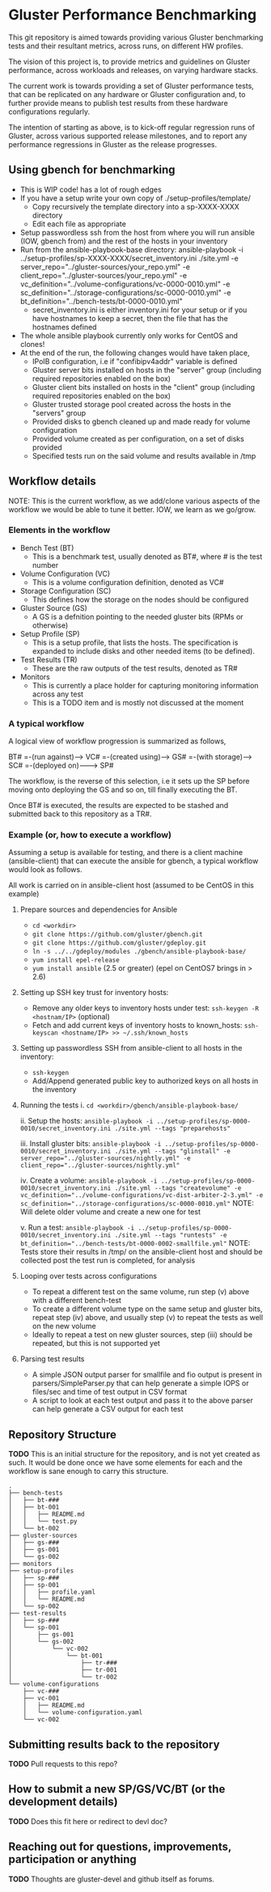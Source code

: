 # Gluster Performance Benchmarking

This git repository is aimed towards providing various Gluster benchmarking
tests and their resultant metrics, across runs, on different HW profiles.

The vision of this project is, to provide metrics and guidelines on Gluster
performance, across workloads and releases, on varying hardware stacks.

The current work is towards providing a set of Gluster performance
tests, that can be replicated on any hardware or Gluster configuration and, to
further provide means to publish test results from these hardware configurations
regularly.

The intention of starting as above, is to kick-off regular regression runs of
Gluster, across various supported release milestones, and to report any
performance regressions in Gluster as the release progresses.

## Using gbench for benchmarking
  - This is WIP code! has a lot of rough edges
  - If you have a setup write your own copy of ./setup-profiles/template/
    - Copy recursively the template directory into a sp-XXXX-XXXX directory
    - Edit each file as appropriate
  - Setup passwordless ssh from the host from where you will run ansible (IOW, gbench from) and the rest of the hosts in your inventory
  - Run from the ansible-playbook-base directory: ansible-playbook -i ../setup-profiles/sp-XXXX-XXXX/secret_inventory.ini ./site.yml -e server_repo="../gluster-sources/your_repo.yml" -e client_repo="../gluster-sources/your_repo.yml" -e vc_definition="../volume-configurations/vc-0000-0010.yml" -e sc_definition="../storage-configurations/sc-0000-0010.yml" -e bt_definition="../bench-tests/bt-0000-0010.yml"
    - secret_inventory.ini is either inventory.ini for your setup or if you have hostnames to keep a secret, then the file that has the hostnames defined
  - The whole ansible playbook currently only works for CentOS and clones!
  - At the end of the run, the following changes would have taken place,
    - IPoIB configuration, i.e if "confibipv4addr" variable is defined
    - Gluster server bits installed on hosts in the "server" group (including required repositories enabled on the box)
    - Gluster client bits installed on hosts in the "client" group (including required repositories enabled on the box)
    - Gluster trusted storage pool created across the hosts in the "servers" group
    - Provided disks to gbench cleaned up and made ready for volume configuration
    - Provided volume created as per configuration, on a set of disks provided
    - Specified tests run on the said volume and results available in /tmp

## Workflow details

NOTE: This is the current workflow, as we add/clone various aspects of the
workflow we would be able to tune it better. IOW, we learn as we go/grow.

### Elements in the workflow
  * Bench Test (BT)
    * This is a benchmark test, usually denoted as BT#, where # is the test
    number
  * Volume Configuration (VC)
    * This is a volume configuration definition, denoted as VC#
  * Storage Configuration (SC)
    * This defines how the storage on the nodes should be configured
  * Gluster Source (GS)
    * A GS is a defnition pointing to the needed gluster bits (RPMs or otherwise)
  * Setup Profile (SP)
    * This is a setup profile, that lists the hosts. The specification is
    expanded to include disks and other needed items (to be defined).
  * Test Results (TR)
    * These are the raw outputs of the test results, denoted as TR#
  * Monitors
    * This is currently a place holder for capturing monitoring information
    across any test
    * This is a TODO item and is mostly not discussed at the moment

### A typical workflow

A logical view of workflow progression is summarized as follows,

BT# =-(run against)--> VC# =-(created using)--> GS# =-(with storage)--> SC# =-(deployed on)---> SP#

The workflow, is the reverse of this selection, i.e it sets up the SP before
moving onto deploying the GS and so on, till finally executing the BT.

Once BT# is executed, the results are expected to be stashed and submitted
back to this repository as a TR#.

### Example (or, how to execute a workflow)

Assuming a setup is available for testing, and there is a client machine (ansible-client) that can execute the ansible for gbench, a typical workflow would look as follows.

All work is carried on in ansible-client host (assumed to be CentOS in this example)

1) Prepare sources and dependencies for Ansible
    - `cd <workdir>`
    - `git clone https://github.com/gluster/gbench.git`
    - `git clone https://github.com/gluster/gdeploy.git`
    - `ln -s ../../gdeploy/modules ./gbench/ansible-playbook-base/`
    - `yum install epel-release`
    - `yum install ansible` (2.5 or greater) (epel on CentOS7 brings in > 2.6)

2) Setting up SSH key trust for inventory hosts:
    - Remove any older keys to inventory hosts under test: `ssh-keygen -R <hostnam/IP>` (optional)
    - Fetch and add current keys of inventory hosts to known_hosts: `ssh-keyscan <hostname/IP> >> ~/.ssh/known_hosts`

3) Setting up passwordless SSH from ansible-client to all hosts in the inventory:
    - `ssh-keygen`
    - Add/Append generated public key to authorized keys on all hosts in the inventory

4) Running the tests
    i. `cd <workdir>/gbench/ansible-playbook-base/`

    ii. Setup the hosts: `ansible-playbook -i ../setup-profiles/sp-0000-0010/secret_inventory.ini ./site.yml --tags "preparehosts"`

    iii. Install gluster bits: `ansible-playbook -i ../setup-profiles/sp-0000-0010/secret_inventory.ini ./site.yml --tags "glinstall" -e server_repo="../gluster-sources/nightly.yml" -e client_repo="../gluster-sources/nightly.yml"`

    iv. Create a volume: `ansible-playbook -i ../setup-profiles/sp-0000-0010/secret_inventory.ini ./site.yml --tags "createvolume" -e vc_definition="../volume-configurations/vc-dist-arbiter-2-3.yml" -e sc_definition="../storage-configurations/sc-0000-0010.yml"`
    NOTE: Will delete older volume and create a new one for test

    v. Run a test: `ansible-playbook -i ../setup-profiles/sp-0000-0010/secret_inventory.ini ./site.yml --tags "runtests" -e bt_definition="../bench-tests/bt-0000-0002-smallfile.yml"`
  NOTE: Tests store their results in /tmp/ on the ansible-client host and should be collected post the test run is completed, for analysis

5) Looping over tests across configurations
    - To repeat a different test on the same volume, run step (v) above with a different bench-test
    - To create a different volume type on the same setup and gluster bits, repeat step (iv) above, and usually step (v) to repeat the tests as well on the new volume
    - Ideally to repeat a test on new gluster sources, step (iii) should be repeated, but this is not supported yet

6) Parsing test results
    - A simple JSON output parser for smallfile and fio output is present in parsers/SimpleParser.py that can help generate a simple IOPS or files/sec and time of test output in CSV format
    - A script to look at each test output and pass it to the above parser can help generate a CSV output for each test

## Repository Structure

**TODO** This is an initial structure for the repository, and is not yet
created as such. It would be done once we have some elements for each and the
workflow is sane enough to carry this structure.

```
.
├── bench-tests
│   ├── bt-###
│   ├── bt-001
│   │   ├── README.md
│   │   └── test.py
│   └── bt-002
├── gluster-sources
│   ├── gs-###
│   ├── gs-001
│   └── gs-002
├── monitors
├── setup-profiles
│   ├── sp-###
│   ├── sp-001
│   │   ├── profile.yaml
│   │   └── README.md
│   └── sp-002
├── test-results
│   ├── sp-###
│   └── sp-001
│       ├── gs-001
│       └── gs-002
│           └── vc-002
│               └── bt-001
│                   ├── tr-###
│                   ├── tr-001
│                   └── tr-002
└── volume-configurations
    ├── vc-###
    ├── vc-001
    │   ├── README.md
    │   └── volume-configuration.yaml
    └── vc-002
```


## Submitting results back to the repository

**TODO** Pull requests to this repo?

## How to submit a new SP/GS/VC/BT (or the development details)

**TODO** Does this fit here or redirect to devl doc?

## Reaching out for questions, improvements, participation or anything

**TODO** Thoughts are gluster-devel and github itself as forums.
